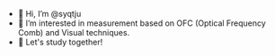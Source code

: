 - 👋 Hi, I’m @syqtju
- 👀 I’m interested in measurement based on OFC (Optical Frequency Comb) and Visual techniques.
- 🌱 Let's study together!
